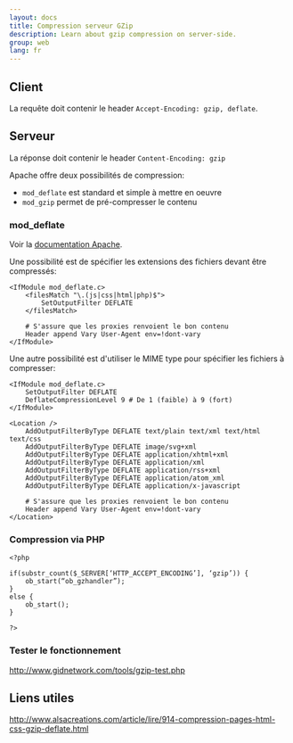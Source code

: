 ```yaml
---
layout: docs
title: Compression serveur GZip
description: Learn about gzip compression on server-side.
group: web
lang: fr
---
```


## Client

La requête doit contenir le header `Accept-Encoding: gzip, deflate`.


## Serveur

La réponse doit contenir le header `Content-Encoding: gzip`

Apache offre deux possibilités de compression:
- `mod_deflate` est standard et simple à mettre en oeuvre
- `mod_gzip` permet de pré-compresser le contenu


### mod_deflate

Voir la [documentation Apache](http://apache.org).

Une possibilité est de spécifier les extensions des fichiers devant être compressés:

	<IfModule mod_deflate.c>
    	<filesMatch "\.(js|css|html|php)$">
        	SetOutputFilter DEFLATE
	    </filesMatch>
	    
		# S'assure que les proxies renvoient le bon contenu
		Header append Vary User-Agent env=!dont-vary
	</IfModule>
	
Une autre possibilité est d'utiliser le MIME type pour spécifier les fichiers à compresser:

	<IfModule mod_deflate.c>
		SetOutputFilter DEFLATE
		DeflateCompressionLevel 9 # De 1 (faible) à 9 (fort)
	</IfModule>

	<Location />
		AddOutputFilterByType DEFLATE text/plain text/xml text/html text/css
		AddOutputFilterByType DEFLATE image/svg+xml
		AddOutputFilterByType DEFLATE application/xhtml+xml
		AddOutputFilterByType DEFLATE application/xml
		AddOutputFilterByType DEFLATE application/rss+xml
		AddOutputFilterByType DEFLATE application/atom_xml
		AddOutputFilterByType DEFLATE application/x-javascript

		# S'assure que les proxies renvoient le bon contenu
		Header append Vary User-Agent env=!dont-vary
	</Location>

### Compression via PHP

	<?php
	
	if(substr_count($_SERVER[‘HTTP_ACCEPT_ENCODING’], ‘gzip’)) {
		ob_start(“ob_gzhandler”);
	}
	else {
		ob_start();
	}
	
	?>


### Tester le fonctionnement

http://www.gidnetwork.com/tools/gzip-test.php


## Liens utiles

http://www.alsacreations.com/article/lire/914-compression-pages-html-css-gzip-deflate.html
